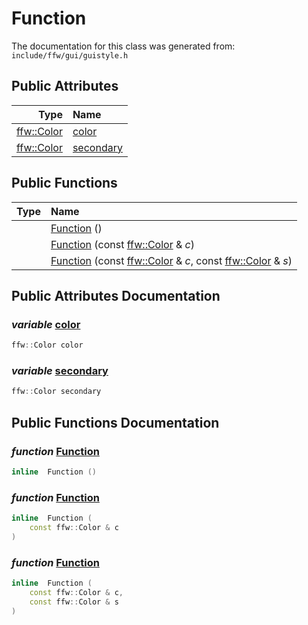 Function
===================================


The documentation for this class was generated from: `include/ffw/gui/guistyle.h`



## Public Attributes

| Type | Name |
| -------: | :------- |
|  [ffw::Color](ffw_Color.html) | [color](#e8e7abf4) |
|  [ffw::Color](ffw_Color.html) | [secondary](#692249dc) |


## Public Functions

| Type | Name |
| -------: | :------- |
|   | [Function](#06cd44ef) ()  |
|   | [Function](#61e0a022) (const [ffw::Color](ffw_Color.html) & _c_)  |
|   | [Function](#8d3f94be) (const [ffw::Color](ffw_Color.html) & _c_, const [ffw::Color](ffw_Color.html) & _s_)  |


## Public Attributes Documentation

### _variable_ <a id="e8e7abf4" href="#e8e7abf4">color</a>

```cpp
ffw::Color color
```



### _variable_ <a id="692249dc" href="#692249dc">secondary</a>

```cpp
ffw::Color secondary
```





## Public Functions Documentation

### _function_ <a id="06cd44ef" href="#06cd44ef">Function</a>

```cpp
inline  Function () 
```



### _function_ <a id="61e0a022" href="#61e0a022">Function</a>

```cpp
inline  Function (
    const ffw::Color & c
) 
```



### _function_ <a id="8d3f94be" href="#8d3f94be">Function</a>

```cpp
inline  Function (
    const ffw::Color & c,
    const ffw::Color & s
) 
```





